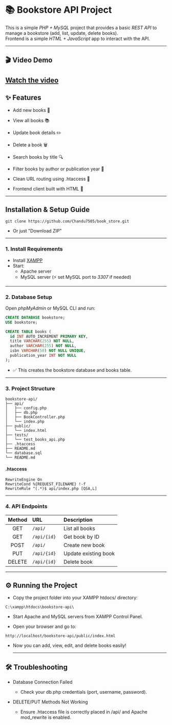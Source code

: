 # 📚 Bookstore API Project

This is a simple *PHP + MySQL* project that provides a basic *REST API* to manage a bookstore (add, list, update, delete books).  
Frontend is a simple *HTML + JavaScript* app to interact with the API.

---
## 🎬 Video Demo

[Watch the video](https://drive.google.com/file/d/1bGbMBZWfiEoHqpJc87d1-BkujbgXOftj/view?usp=sharing)
---

## ✨ Features

- Add new books 📖

- View all books 📚

- Update book details ✏️

- Delete a book 🗑️

- Search books by title 🔍

- Filter books by author or publication year 📆

- Clean URL routing using .htaccess 🚪

- Frontend client built with HTML 🎨

---


## Installation & Setup Guide
```
git clone https://github.com/Chandu7505/book_store.git
```
- Or just "Download ZIP"

---
### 1. Install Requirements

- Install [XAMPP](https://www.apachefriends.org/index.html)
- Start:
  - Apache server
  - MySQL server (⚡ set MySQL port to *3307* if needed)

---

### 2. Database Setup

Open *phpMyAdmin* or MySQL CLI and run:

```sql
CREATE DATABASE bookstore;
USE bookstore;

CREATE TABLE books (
  id INT AUTO_INCREMENT PRIMARY KEY,
  title VARCHAR(255) NOT NULL,
  author VARCHAR(255) NOT NULL,
  isbn VARCHAR(50) NOT NULL UNIQUE,
  publication_year INT NOT NULL
);
```

- ✅ This creates the bookstore database and books table.
---
### 3. Project Structure
```
bookstore-api/
├── api/
│   ├── config.php
│   ├── db.php
│   ├── BookController.php
│   └── index.php
├── public/
│   └── index.html
├── tests/
│   └── test_books_api.php
├── .htaccess
├── README.md
└── database.sql
└── README.md
```

#### .htaccess

```
RewriteEngine On
RewriteCond %{REQUEST_FILENAME} !-f
RewriteRule ^(.*)$ api/index.php [QSA,L]
```
---
### 4. API Endpoints

| Method | URL        | Description             |
|:------:|:-----------|:-------------------------|
| GET    | `/api/`     | List all books           |
| GET    | `/api/{id}` | Get book by ID           |
| POST   | `/api/  `   | Create new book          |
| PUT    | `/api/{id}` | Update existing book     |
| DELETE | `/api/{id} `| Delete book              |


---

## ⚙️ Running the Project
- Copy the project folder into your XAMPP htdocs/ directory:

```C:\xampp\htdocs\bookstore-api\```

- Start Apache and MySQL servers from XAMPP Control Panel.

- Open your browser and go to:
```
http://localhost/bookstore-api/public/index.html
```
- Now you can add, view, edit, and delete books easily!

  ---

## 🛠 Troubleshooting

- Database Connection Failed
  - Check your db.php credentials (port, username, password).

- DELETE/PUT Methods Not Working
  - Ensure .htaccess file is correctly placed in /api/ and Apache mod_rewrite is enabled.
